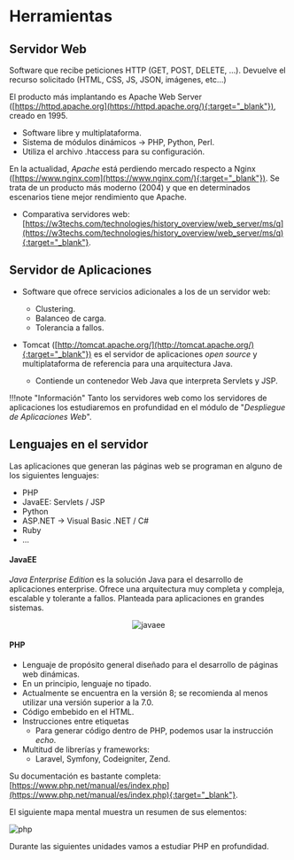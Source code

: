 
# Herramientas
## Servidor Web

Software que recibe peticiones HTTP (GET, POST, DELETE, ...). Devuelve el recurso solicitado (HTML, CSS, JS, JSON, imágenes, etc...)

El producto más implantando es Apache Web Server ([https://httpd.apache.org](https://httpd.apache.org/){:target="_blank"}), creado en 1995.

- Software libre y multiplataforma.
- Sistema de módulos dinámicos → PHP, Python, Perl.
- Utiliza el archivo .htaccess para su configuración.

En la actualidad, *Apache* está perdiendo mercado respecto a Nginx ([https://www.nginx.com](https://www.nginx.com/){:target="_blank"}). Se trata de un producto más moderno (2004) y que en determinados escenarios tiene mejor rendimiento que Apache.

- Comparativa servidores web: [https://w3techs.com/technologies/history_overview/web_server/ms/q](https://w3techs.com/technologies/history_overview/web_server/ms/q){:target="_blank"}.

##  Servidor de Aplicaciones

- Software que ofrece servicios adicionales a los de un servidor web:

   - Clustering.
   - Balanceo de carga.
   - Tolerancia a fallos.

- Tomcat ([http://tomcat.apache.org/](http://tomcat.apache.org/){:target="_blank"}) es el servidor de aplicaciones *open source* y multiplataforma de referencia para una arquitectura Java.

   - Contiende un contenedor Web Java que interpreta Servlets y JSP.

      

!!!note "Información"
 	Tanto los servidores web como los servidores de aplicaciones los estudiaremos en profundidad en el módulo de "*Despliegue de Aplicaciones Web*".



## Lenguajes en el servidor

Las aplicaciones que generan las páginas web se programan en alguno de los siguientes lenguajes:

- PHP
- JavaEE: Servlets / JSP
- Python
- ASP.NET → Visual Basic .NET / C#
- Ruby
- ...

#### JavaEE

*Java Enterprise Edition* es la solución Java para el desarrollo de aplicaciones enterprise. Ofrece una arquitectura muy completa y compleja, escalable y tolerante a fallos. Planteada para aplicaciones en grandes sistemas.

<div style="text-align: center;"><img src="../../img/ud01/javaee.png" alt="javaee" style="max-width: 70%;" /></div>



#### PHP

- Lenguaje de propósito general diseñado para el desarrollo de páginas web dinámicas.
- En un principio, lenguaje no tipado.
- Actualmente se encuentra en la versión 8; se recomienda al menos utilizar una versión superior a la 7.0.
- Código embebido en el HTML.
- Instrucciones entre etiquetas <?php y ?>
   - Para generar código dentro de PHP, podemos usar la instrucción *echo*.
- Multitud de librerías y frameworks:
   - Laravel, Symfony, Codeigniter, Zend.

Su documentación es bastante completa:   [https://www.php.net/manual/es/index.php](https://www.php.net/manual/es/index.php){:target="_blank"}.

El siguiente mapa mental muestra un resumen de sus elementos:

<img src="../../img/ud01/php.jpg" alt="php" style="max-width: 100%;" />

Durante las siguientes unidades vamos a estudiar PHP en profundidad.





